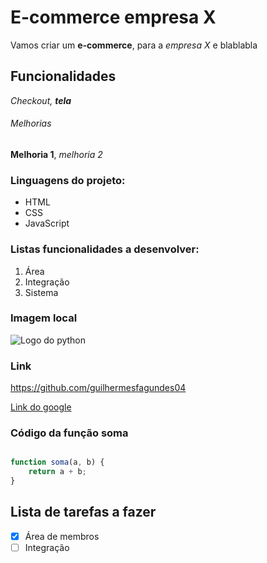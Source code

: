 # E-commerce empresa X

Vamos criar um **e-commerce**, para a *empresa X* e blablabla

## Funcionalidades

_Checkout, **tela**_

###### Melhorias

__Melhoria 1__, _melhoria 2_

### Linguagens do projeto:

* HTML
* CSS
* JavaScript

### Listas funcionalidades a desenvolver:

1. Área
2. Integração
3. Sistema


### Imagem local

![Logo do python](OIP.jpg)

### Link

https://github.com/guilhermesfagundes04

[Link do google](https://Google.com/)

### Código da função soma

```javascript

function soma(a, b) {
    return a + b;
}
```

## Lista de tarefas a fazer

- [x] Área de membros
- [ ] Integração
